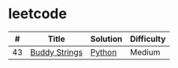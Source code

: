 # leetcode
| # | Title | Solution | Difficulty |
|---| ----- | -------- | ---------- |
|43|[Buddy Strings](https://leetcode.com/problems/multiply-strings/description/) | [Python](./algorithms/MultiplyStrings/MultiplyStrings.py)|Medium|
